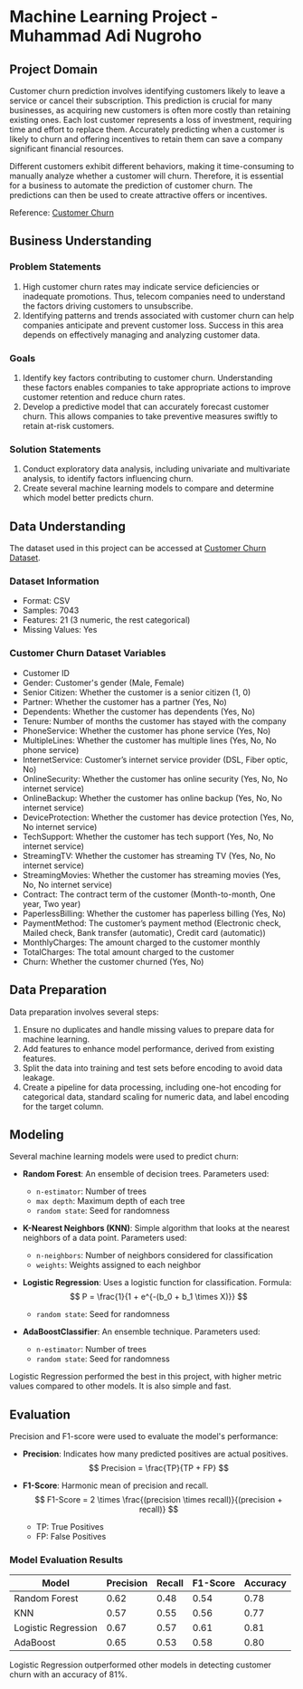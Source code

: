 # Machine Learning Project - Muhammad Adi Nugroho

## Project Domain

Customer churn prediction involves identifying customers likely to leave a service or cancel their subscription. This prediction is crucial for many businesses, as acquiring new customers is often more costly than retaining existing ones. Each lost customer represents a loss of investment, requiring time and effort to replace them. Accurately predicting when a customer is likely to churn and offering incentives to retain them can save a company significant financial resources.

Different customers exhibit different behaviors, making it time-consuming to manually analyze whether a customer will churn. Therefore, it is essential for a business to automate the prediction of customer churn. The predictions can then be used to create attractive offers or incentives.

Reference: [Customer Churn](https://www.avaus.com/blog/predicting-customer-churn/#:~:text=Predicting%20Customer%20Churn,more%20than%20retaining%20existing%20ones.)

## Business Understanding

### Problem Statements

1. High customer churn rates may indicate service deficiencies or inadequate promotions. Thus, telecom companies need to understand the factors driving customers to unsubscribe.
2. Identifying patterns and trends associated with customer churn can help companies anticipate and prevent customer loss. Success in this area depends on effectively managing and analyzing customer data.

### Goals

1. Identify key factors contributing to customer churn. Understanding these factors enables companies to take appropriate actions to improve customer retention and reduce churn rates.
2. Develop a predictive model that can accurately forecast customer churn. This allows companies to take preventive measures swiftly to retain at-risk customers.

### Solution Statements

1. Conduct exploratory data analysis, including univariate and multivariate analysis, to identify factors influencing churn.
2. Create several machine learning models to compare and determine which model better predicts churn.

## Data Understanding

The dataset used in this project can be accessed at [Customer Churn Dataset](https://www.kaggle.com/datasets/blastchar/telco-customer-churn?resource=download).

### Dataset Information

- Format: CSV
- Samples: 7043
- Features: 21 (3 numeric, the rest categorical)
- Missing Values: Yes

### Customer Churn Dataset Variables

- Customer ID
- Gender: Customer's gender (Male, Female)
- Senior Citizen: Whether the customer is a senior citizen (1, 0)
- Partner: Whether the customer has a partner (Yes, No)
- Dependents: Whether the customer has dependents (Yes, No)
- Tenure: Number of months the customer has stayed with the company
- PhoneService: Whether the customer has phone service (Yes, No)
- MultipleLines: Whether the customer has multiple lines (Yes, No, No phone service)
- InternetService: Customer’s internet service provider (DSL, Fiber optic, No)
- OnlineSecurity: Whether the customer has online security (Yes, No, No internet service)
- OnlineBackup: Whether the customer has online backup (Yes, No, No internet service)
- DeviceProtection: Whether the customer has device protection (Yes, No, No internet service)
- TechSupport: Whether the customer has tech support (Yes, No, No internet service)
- StreamingTV: Whether the customer has streaming TV (Yes, No, No internet service)
- StreamingMovies: Whether the customer has streaming movies (Yes, No, No internet service)
- Contract: The contract term of the customer (Month-to-month, One year, Two year)
- PaperlessBilling: Whether the customer has paperless billing (Yes, No)
- PaymentMethod: The customer’s payment method (Electronic check, Mailed check, Bank transfer (automatic), Credit card (automatic))
- MonthlyCharges: The amount charged to the customer monthly
- TotalCharges: The total amount charged to the customer
- Churn: Whether the customer churned (Yes, No)

## Data Preparation

Data preparation involves several steps:

1. Ensure no duplicates and handle missing values to prepare data for machine learning.
2. Add features to enhance model performance, derived from existing features.
3. Split the data into training and test sets before encoding to avoid data leakage.
4. Create a pipeline for data processing, including one-hot encoding for categorical data, standard scaling for numeric data, and label encoding for the target column.

## Modeling

Several machine learning models were used to predict churn:

- **Random Forest**: An ensemble of decision trees. Parameters used:
  - `n-estimator`: Number of trees
  - `max depth`: Maximum depth of each tree
  - `random state`: Seed for randomness

- **K-Nearest Neighbors (KNN)**: Simple algorithm that looks at the nearest neighbors of a data point. Parameters used:
  - `n-neighbors`: Number of neighbors considered for classification
  - `weights`: Weights assigned to each neighbor

- **Logistic Regression**: Uses a logistic function for classification. Formula:
  $$ P = \frac{1}{1 + e^{-(b_0 + b_1 \times X)}} $$
  - `random state`: Seed for randomness

- **AdaBoostClassifier**: An ensemble technique. Parameters used:
  - `n-estimator`: Number of trees
  - `random state`: Seed for randomness

Logistic Regression performed the best in this project, with higher metric values compared to other models. It is also simple and fast.

## Evaluation

Precision and F1-score were used to evaluate the model's performance:

- **Precision**: Indicates how many predicted positives are actual positives.
  $$ Precision = \frac{TP}{TP + FP} $$

- **F1-Score**: Harmonic mean of precision and recall.
  $$ F1-Score = 2 \times \frac{(precision \times recall)}{(precision + recall)} $$

  - TP: True Positives
  - FP: False Positives

### Model Evaluation Results

| Model                | Precision | Recall | F1-Score | Accuracy |
|----------------------|-----------|--------|----------|----------|
| Random Forest        | 0.62      | 0.48   | 0.54     | 0.78     |
| KNN                  | 0.57      | 0.55   | 0.56     | 0.77     |
| Logistic Regression  | 0.67      | 0.57   | 0.61     | 0.81     |
| AdaBoost             | 0.65      | 0.53   | 0.58     | 0.80     |

Logistic Regression outperformed other models in detecting customer churn with an accuracy of 81%.
